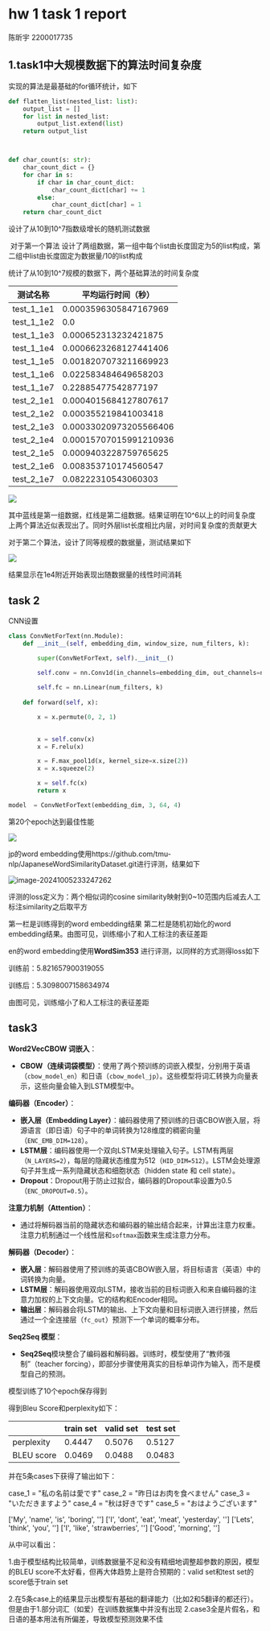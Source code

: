 # hw 1 task 1 report

陈昕宇 2200017735

## 1.task1中大规模数据下的算法时间复杂度

实现的算法是最基础的for循环统计，如下

```python
def flatten_list(nested_list: list):
    output_list = []
    for list in nested_list:
        output_list.extend(list)
    return output_list



def char_count(s: str):
    char_count_dict = {}
    for char in s:
        if char in char_count_dict:
            char_count_dict[char] += 1
        else:
            char_count_dict[char] = 1
    return char_count_dict

```

设计了从10到10^7指数级增长的随机测试数据

​	对于第一个算法 设计了两组数据，第一组中每个list由长度固定为5的list构成，第二组中list由长度固定为数据量/10的list构成

统计了从10到10^7规模的数据下，两个基础算法的时间复杂度


| 测试名称   | 平均运行时间（秒）     |
| ---------- | ---------------------- |
| test_1_1e1 | 0.0003596305847167969  |
| test_1_1e2 | 0.0                    |
| test_1_1e3 | 0.000652313232421875   |
| test_1_1e4 | 0.0006623268127441406  |
| test_1_1e5 | 0.0018207073211669923  |
| test_1_1e6 | 0.022583484649658203   |
| test_1_1e7 | 0.22885477542877197    |
| test_2_1e1 | 0.0004015684127807617  |
| test_2_1e2 | 0.000355219841003418   |
| test_2_1e3 | 0.00033020973205566406 |
| test_2_1e4 | 0.00015707015991210936 |
| test_2_1e5 | 0.0009403228759765625  |
| test_2_1e6 | 0.008353710174560547   |
| test_2_1e7 | 0.08222310543060303    |

![](Figure_1.png)

其中蓝线是第一组数据，红线是第二组数据。结果证明在10^6以上的时间复杂度上两个算法近似表现出了。同时外层list长度相比内层，对时间复杂度的贡献更大



对于第二个算法，设计了同等规模的数据量，测试结果如下

![](Figure_2.png)

结果显示在1e4附近开始表现出随数据量的线性时间消耗

## task 2

CNN设置

```python
class ConvNetForText(nn.Module):
    def __init__(self, embedding_dim, window_size, num_filters, k):

        super(ConvNetForText, self).__init__()
        
        self.conv = nn.Conv1d(in_channels=embedding_dim, out_channels=num_filters, kernel_size=window_size)

        self.fc = nn.Linear(num_filters, k)
    
    def forward(self, x):

        x = x.permute(0, 2, 1)  
        

        x = self.conv(x)  
        x = F.relu(x)  

        x = F.max_pool1d(x, kernel_size=x.size(2))  
        x = x.squeeze(2)  

        x = self.fc(x)  
        return x

model  = ConvNetForText(embedding_dim, 3, 64, 4)
```

第20个epoch达到最佳性能

![](Figure_3.png)

jp的word embedding使用https://github.com/tmu-nlp/JapaneseWordSimilarityDataset.git进行评测，结果如下

![image-20241005233247262](Figure_4.png)

评测的loss定义为：两个相似词的cosine similarity映射到0~10范围内后减去人工标注similarity之后取平方

第一栏是训练得到的word embedding结果 第二栏是随机初始化的word embedding结果。由图可见，训练缩小了和人工标注的表征差距

en的word embedding使用**WordSim353** 进行评测，以同样的方式测得loss如下

训练前：5.821657900319055

训练后：5.3098007158634974

由图可见，训练缩小了和人工标注的表征差距

## task3

**Word2VecCBOW 词嵌入**：

- **CBOW（连续词袋模型）**：使用了两个预训练的词嵌入模型，分别用于英语（`cbow_model_en`）和日语（`cbow_model_jp`）。这些模型将词汇转换为向量表示，这些向量会输入到LSTM模型中。

**编码器（Encoder）**：

- **嵌入层（Embedding Layer）**：编码器使用了预训练的日语CBOW嵌入层，将源语言（即日语）句子中的单词转换为128维度的稠密向量（`ENC_EMB_DIM=128`）。
- **LSTM层**：编码器使用一个双向LSTM来处理输入句子。LSTM有两层（`N_LAYERS=2`），每层的隐藏状态维度为512（`HID_DIM=512`）。LSTM会处理源句子并生成一系列隐藏状态和细胞状态（hidden state 和 cell state）。
- **Dropout**：Dropout用于防止过拟合，编码器的Dropout率设置为0.5（`ENC_DROPOUT=0.5`）。

**注意力机制（Attention）**：

- 通过将解码器当前的隐藏状态和编码器的输出结合起来，计算出注意力权重。注意力机制通过一个线性层和`softmax`函数来生成注意力分布。

**解码器（Decoder）**：

- **嵌入层**：解码器使用了预训练的英语CBOW嵌入层，将目标语言（英语）中的词转换为向量。
- **LSTM层**：解码器使用双向LSTM，接收当前的目标词嵌入和来自编码器的注意力加权的上下文向量。它的结构和Encoder相同。
- **输出层**：解码器会将LSTM的输出、上下文向量和目标词嵌入进行拼接，然后通过一个全连接层（`fc_out`）预测下一个单词的概率分布。

**Seq2Seq 模型**：

- **Seq2Seq**模块整合了编码器和解码器。训练时，模型使用了“教师强制”（teacher forcing），即部分步骤使用真实的目标单词作为输入，而不是模型自己的预测。

模型训练了10个epoch保存得到

得到Bleu Score和perplexity如下：

|            | train set | valid set | test set |
| ---------- | --------- | --------- | -------- |
| perplexity | 0.4447    | 0.5076    | 0.5127   |
| BLEU score | 0.0469    | 0.0488    | 0.0483   |

并在5条cases下获得了输出如下：

case_1 = "私の名前は愛です"
case_2 = "昨日はお肉を食べません"
case_3 = "いただきますよう"
case_4 = "秋は好きです"
case_5 = "おはようございます"

['My', 'name', 'is', 'boring', '<EOS>']
['I', 'dont', 'eat', 'meat', 'yesterday', '<EOS>']
['Lets', 'think', 'you', '<EOS>']
['I', 'like', 'strawberries', '<EOS>']
['Good', 'morning', '<EOS>']

从中可以看出：

​	1.由于模型结构比较简单，训练数据量不足和没有精细地调整超参数的原因，模型的BLEU score不太好看，但再大体趋势上是符合预期的：valid set和test set的score低于train set

​	2.在5条case上的结果显示出模型有基础的翻译能力（比如2和5翻译的都还行）。但是由于1.部分词汇（如爱）在训练数据集中并没有出现 2.case3全是片假名，和日语的基本用法有所偏差，导致模型预测效果不佳

